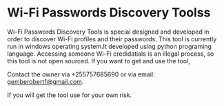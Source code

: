 # Wi-Fi Passwords Discovery Toolss
Wi-Fi Passwords Discovery Tools is special designed and developed in order to discover Wi-Fi profiles and their passwords. This tool is currently run in windows operating system.It developed using python programing language. Accessing someone Wi-Fi credidatials is an illegal process, so this tool is not open sourced. If you want to get and use the tool, 

Contact the owner via +255757685690 or via email: gemberobert1@gmail.com. 

If you will get the tool use for your own risk.
